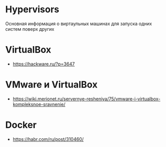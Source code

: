 # Hypervisors
Основная информация о виртаульных машинах для запуска одних систем поверх других

# VirtualBox
- https://hackware.ru/?p=3647

# VMware и VirtualBox
- https://wiki.merionet.ru/servernye-resheniya/75/vmware-i-virtualbox-kompleksnoe-sravnenie/

# Docker
- https://habr.com/ru/post/310460/
